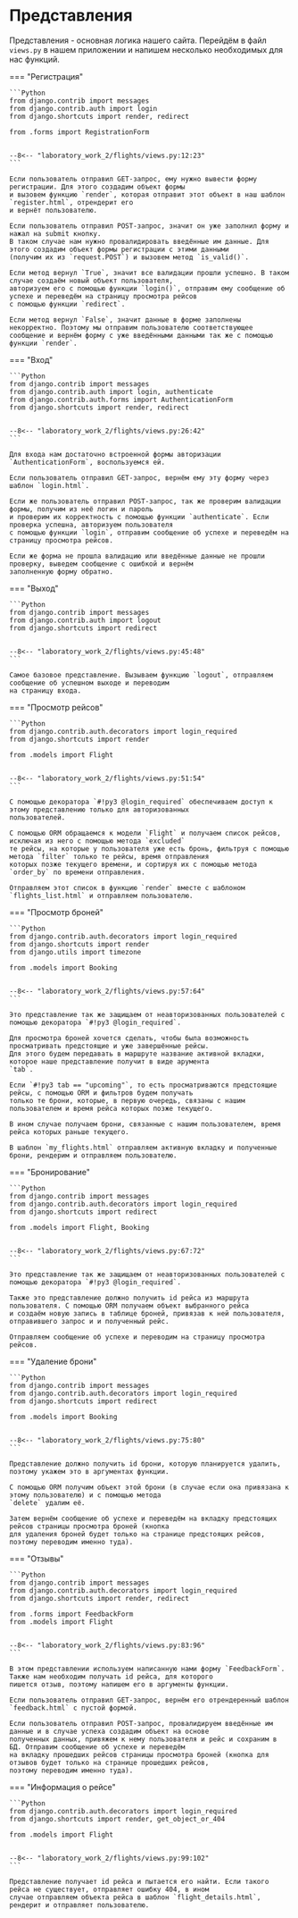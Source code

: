 # Представления

Представления - основная логика нашего сайта. Перейдём в файл `views.py` в нашем приложении и напишем несколько 
необходимых для нас функций.

=== "Регистрация"

    ```Python
    from django.contrib import messages
    from django.contrib.auth import login
    from django.shortcuts import render, redirect
    
    from .forms import RegistrationForm


    --8<-- "laboratory_work_2/flights/views.py:12:23"
    ```

    Если пользователь отправил GET-запрос, ему нужно вывести форму регистрации. Для этого создадим объект формы 
    и вызовем функцию `render`, которая отправит этот объект в наш шаблон `register.html`, отрендерит его
    и вернёт пользователю. 

    Если пользователь отправил POST-запрос, значит он уже заполнил форму и нажал на submit кнопку. 
    В таком случае нам нужно провалидировать введённые им данные. Для этого создадим объект формы регистрации с этими данными 
    (получим их из `request.POST`) и вызовем метод `is_valid()`.

    Если метод вернул `True`, значит все валидации прошли успешно. В таком случае создаём новый объект пользователя, 
    авторизуем его с помощью функции `login()`, отправим ему сообщение об успехе и переведём на страницу просмотра рейсов 
    с помощью функции `redirect`.

    Если метод вернул `False`, значит данные в форме заполнены некорректно. Поэтому мы отправим пользователю соответствующее 
    сообщение и вернём форму с уже введёнными данными так же с помощью функции `render`.

=== "Вход"

    ```Python
    from django.contrib import messages
    from django.contrib.auth import login, authenticate
    from django.contrib.auth.forms import AuthenticationForm
    from django.shortcuts import render, redirect


    --8<-- "laboratory_work_2/flights/views.py:26:42"
    ```

    Для входа нам достаточно встроенной формы авторизации `AuthenticationForm`, воспользуемся ей.

    Если пользователь отправил GET-запрос, вернём ему эту форму через шаблон `login.html`.

    Если же пользователь отправил POST-запрос, так же проверим валидации формы, получим из неё логин и пароль 
    и проверим их корректность с помощью функции `authenticate`. Если проверка успешна, авторизуем пользователя 
    с помощью функции `login`, отправим сообщение об успехе и переведём на страницу просмотра рейсов.

    Если же форма не прошла валидацию или введённые данные не прошли проверку, выведем сообщение с ошибкой и вернём 
    заполненную форму обратно.


=== "Выход"

    ```Python
    from django.contrib import messages
    from django.contrib.auth import logout
    from django.shortcuts import redirect


    --8<-- "laboratory_work_2/flights/views.py:45:48"
    ```

    Самое базовое представление. Вызываем функцию `logout`, отправляем сообщение об успешном выходе и переводим 
    на страницу входа.


=== "Просмотр рейсов"

    ```Python
    from django.contrib.auth.decorators import login_required
    from django.shortcuts import render

    from .models import Flight


    --8<-- "laboratory_work_2/flights/views.py:51:54"
    ```

    С помощью декоратора `#!py3 @login_required` обеспечиваем доступ к этому представлению только для авторизованных 
    пользователей. 

    С помощью ORM обращаемся к модели `Flight` и получаем список рейсов, исключая из него с помощью метода `excluded` 
    те рейсы, на которые у пользователя уже есть бронь, фильтруя с помощью метода `filter` только те рейсы, время отправления 
    которых позже текущего времени, и сортируя их с помощью метода `order_by` по времени отправления.

    Отправляем этот список в функцию `render` вместе с шаблоном `flights_list.html` и отправляем пользователю.


=== "Просмотр броней"

    ```Python
    from django.contrib.auth.decorators import login_required
    from django.shortcuts import render
    from django.utils import timezone

    from .models import Booking


    --8<-- "laboratory_work_2/flights/views.py:57:64"
    ```

    Это представление так же защищаем от неавторизованных пользователей с помощью декоратора `#!py3 @login_required`.

    Для просмотра броней хочется сделать, чтобы была возможность просматривать предстоящие и уже завершённые рейсы. 
    Для этого будем передавать в маршруте название активной вкладки, которое наше представление получит в виде арумента 
    `tab`.

    Если `#!py3 tab == "upcoming"`, то есть просматриваются предстоящие рейсы, с помощью ORM и фильтров будем получать 
    только те брони, которые, в первую очередь, связаны с нашим пользователем и время рейса которых позже текущего.

    В ином случае получаем брони, связанные с нашим пользователем, время рейса которых раньше текущего.

    В шаблон `my_flights.html` отправляем активную вкладку и полученные брони, рендерим и отправляем пользователю.


=== "Бронирование"

    ```Python
    from django.contrib import messages
    from django.contrib.auth.decorators import login_required
    from django.shortcuts import redirect

    from .models import Flight, Booking


    --8<-- "laboratory_work_2/flights/views.py:67:72"
    ```

    Это представление так же защищаем от неавторизованных пользователей с помощью декоратора `#!py3 @login_required`.

    Также это представление должно получить id рейса из маршрута пользователя. С помощью ORM получаем объект выбранного рейса 
    и создаём новую запись в таблице броней, привязав к ней пользователя, отправившего запрос и и полученный рейс.

    Отправляем сообщение об успехе и переводим на страницу просмотра рейсов.


=== "Удаление брони"

    ```Python
    from django.contrib import messages
    from django.contrib.auth.decorators import login_required
    from django.shortcuts import redirect

    from .models import Booking


    --8<-- "laboratory_work_2/flights/views.py:75:80"
    ```

    Представление должно получить id брони, которую планируется удалить, поэтому укажем это в аргументах функции.

    С помощью ORM получим объект этой брони (в случае если она привязана к этому пользователю) и с помощью метода 
    `delete` удалим её.
    
    Затем вернём сообщение об успехе и переведём на вкладку предстоящих рейсов страницы просмотра броней (кнопка 
    для удаления броней будет только на странице предстоящих рейсов, поэтому переводим именно туда).


=== "Отзывы"

    ```Python
    from django.contrib import messages
    from django.contrib.auth.decorators import login_required
    from django.shortcuts import render, redirect
    
    from .forms import FeedbackForm
    from .models import Flight


    --8<-- "laboratory_work_2/flights/views.py:83:96"
    ```

    В этом представлении используем написанную нами форму `FeedbackForm`. Также нам необходим получать id рейса, для которого 
    пишется отзыв, поэтому напишем его в аргументы функции.

    Если пользователь отправил GET-запрос, вернём его отрендеренный шаблон `feedback.html` с пустой формой.

    Если пользователь отправил POST-запрос, провалидируем введённые им данные и в случае успеха создадим объект на основе 
    полученных данных, привяжем к нему пользователя и рейс и сохраним в БД. Отправим сообщение об успехе и переведём 
    на вкладку прошедших рейсов страницы просмотра броней (кнопка для отзывов будет только на странице прошедших рейсов, 
    поэтому переводим именно туда).


=== "Информация о рейсе"

    ```Python
    from django.contrib.auth.decorators import login_required
    from django.shortcuts import render, get_object_or_404

    from .models import Flight


    --8<-- "laboratory_work_2/flights/views.py:99:102"
    ```

    Представление получает id рейса и пытается его найти. Если такого рейса не существует, отправляет ошибку 404, в ином 
    случае отправляем объекта рейса в шаблон `flight_details.html`, рендерит и отправляет пользователю.